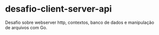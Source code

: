 # desafio-client-server-api
Desafio sobre webserver http, contextos, banco de dados e manipulação de arquivos com Go.
